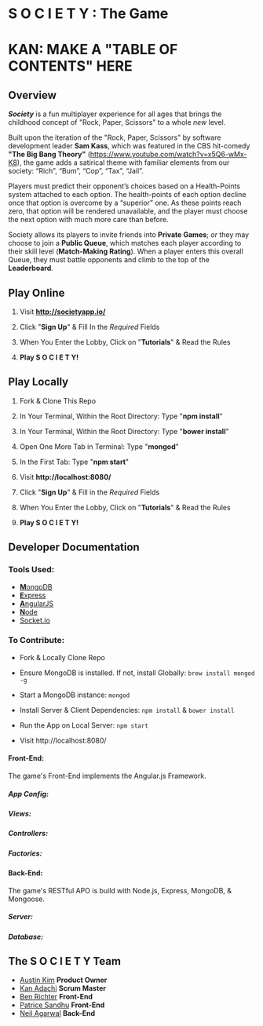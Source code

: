 # S O C I E T Y : The Game

# KAN: MAKE A "TABLE OF CONTENTS" HERE #

## Overview

**_Society_** is a fun multiplayer experience for all ages that brings the childhood concept of "Rock, Paper, Scissors" to a whole *new* level.

Built upon the iteration of the "Rock, Paper, Scissors" by software development leader **Sam Kass**, which was featured in the CBS hit-comedy **"The Big Bang Theory"** (https://www.youtube.com/watch?v=x5Q6-wMx-K8), the game adds a satirical theme with familiar elements from our society: “Rich”, “Bum”, “Cop”, “Tax”, “Jail”.

Players must predict their opponent’s choices based on a Health-Points system attached to each option.
The health-points of each option decline once that option is overcome by a “superior” one.
As these points reach zero, that option will be rendered unavailable, and the player must choose the next option with much more care than before.

Society allows its players to invite friends into **Private Games**; *or* they may choose to join a **Public Queue**, which matches each player according to their skill level (**Match-Making Rating**).
When a player enters this overall Queue, they must battle opponents and climb to the top of the **Leaderboard**.


## Play Online

1. Visit **http://societyapp.io/**

2. Click "**Sign Up**" & Fill In the *Required* Fields

3. When You Enter the Lobby, Click on "**Tutorials**" & Read the Rules

4. **Play S O C I E T Y!**


## Play Locally

1. Fork & Clone This Repo

2. In Your Terminal, Within the Root Directory: Type "**npm install**"

3. In Your Terminal, Within the Root Directory: Type "**bower install**"

4. Open One More Tab in Terminal: Type "**mongod**"

5. In the First Tab: Type "**npm start**"

6. Visit **http://localhost:8080/**

7. Click "**Sign Up**" & Fill in the *Required* Fields

8. When You Enter the Lobby, Click on "**Tutorials**" & Read the Rules

9. **Play S O C I E T Y!**

## Developer Documentation

### Tools Used:

* [**M**ongoDB](https://www.mongodb.org/)
* [**E**xpress](http://expressjs.com/)
* [**A**ngularJS](https://angularjs.org/)
* [**N**ode](https://nodejs.org/)
* [Socket.io](http://socket.io/)

### To Contribute:

* Fork & Locally Clone Repo

* Ensure MongoDB is installed. If not, install Globally: `brew install mongod -g`
* Start a MongoDB instance: `mongod`
* Install Server & Client Dependencies: `npm install` & `bower install`
* Run the App on Local Server: `npm start`
* Visit  http://localhost:8080/

#### Front-End:
The game's Front-End implements the Angular.js Framework.

##### App Config:

##### Views:

##### Controllers:

##### Factories:


#### Back-End:
The game's RESTful APO is build with Node.js, Express, MongoDB, & Mongoose.

##### Server:

##### Database:

## The S O C I E T Y Team
* [Austin Kim](https://github.com/austinyearlykim) **Product Owner**
* [Kan Adachi](https://github.com/obber) **Scrum Master**
* [Ben Richter](https://github.com/bjr22) **Front-End**
* [Patrice Sandhu](https://github.com/pmsandhu) **Front-End**
* [Neil Agarwal](https://github.com/neilDeep) **Back-End**